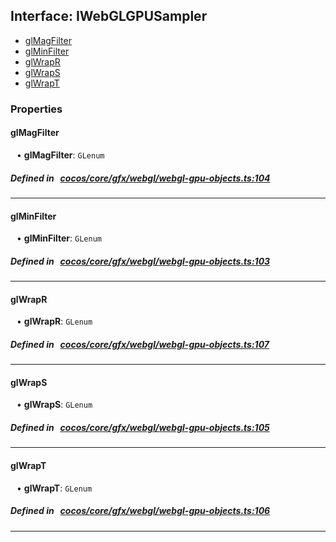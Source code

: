 ## Interface: IWebGLGPUSampler

- [glMagFilter](#glMagFilter)
- [glMinFilter](#glMinFilter)
- [glWrapR](#glWrapR)
- [glWrapS](#glWrapS)
- [glWrapT](#glWrapT)

### Properties

#### glMagFilter

<div style="margin-left: 10px;">


• **glMagFilter**: ``GLenum``

</div>


##### Defined in &nbsp;   [cocos/core/gfx/webgl/webgl-gpu-objects.ts:104](https://github.com/cocos-creator/engine/blob/c7bf6b8a9/cocos/core/gfx/webgl/webgl-gpu-objects.ts#L104)&nbsp;

___
#### glMinFilter

<div style="margin-left: 10px;">


• **glMinFilter**: ``GLenum``

</div>


##### Defined in &nbsp;   [cocos/core/gfx/webgl/webgl-gpu-objects.ts:103](https://github.com/cocos-creator/engine/blob/c7bf6b8a9/cocos/core/gfx/webgl/webgl-gpu-objects.ts#L103)&nbsp;

___
#### glWrapR

<div style="margin-left: 10px;">


• **glWrapR**: ``GLenum``

</div>


##### Defined in &nbsp;   [cocos/core/gfx/webgl/webgl-gpu-objects.ts:107](https://github.com/cocos-creator/engine/blob/c7bf6b8a9/cocos/core/gfx/webgl/webgl-gpu-objects.ts#L107)&nbsp;

___
#### glWrapS

<div style="margin-left: 10px;">


• **glWrapS**: ``GLenum``

</div>


##### Defined in &nbsp;   [cocos/core/gfx/webgl/webgl-gpu-objects.ts:105](https://github.com/cocos-creator/engine/blob/c7bf6b8a9/cocos/core/gfx/webgl/webgl-gpu-objects.ts#L105)&nbsp;

___
#### glWrapT

<div style="margin-left: 10px;">


• **glWrapT**: ``GLenum``

</div>


##### Defined in &nbsp;   [cocos/core/gfx/webgl/webgl-gpu-objects.ts:106](https://github.com/cocos-creator/engine/blob/c7bf6b8a9/cocos/core/gfx/webgl/webgl-gpu-objects.ts#L106)&nbsp;

___
